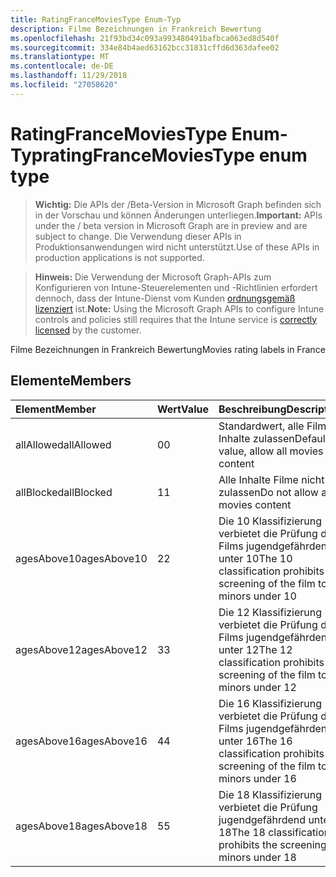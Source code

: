 ```yaml
---
title: RatingFranceMoviesType Enum-Typ
description: Filme Bezeichnungen in Frankreich Bewertung
ms.openlocfilehash: 21f93bd34c093a993480491bafbca063ed8d540f
ms.sourcegitcommit: 334e84b4aed63162bcc31831cffd6d363dafee02
ms.translationtype: MT
ms.contentlocale: de-DE
ms.lasthandoff: 11/29/2018
ms.locfileid: "27058620"
---
```

# <a name="ratingfrancemoviestype-enum-type"></a><span data-ttu-id="011e0-103">RatingFranceMoviesType Enum-Typ</span><span class="sxs-lookup"><span data-stu-id="011e0-103">ratingFranceMoviesType enum type</span></span>

> <span data-ttu-id="011e0-104">**Wichtig:** Die APIs der /Beta-Version in Microsoft Graph befinden sich in der Vorschau und können Änderungen unterliegen.</span><span class="sxs-lookup"><span data-stu-id="011e0-104">**Important:** APIs under the / beta version in Microsoft Graph are in preview and are subject to change.</span></span> <span data-ttu-id="011e0-105">Die Verwendung dieser APIs in Produktionsanwendungen wird nicht unterstützt.</span><span class="sxs-lookup"><span data-stu-id="011e0-105">Use of these APIs in production applications is not supported.</span></span>

> <span data-ttu-id="011e0-106">**Hinweis:** Die Verwendung der Microsoft Graph-APIs zum Konfigurieren von Intune-Steuerelementen und -Richtlinien erfordert dennoch, dass der Intune-Dienst vom Kunden [ordnungsgemäß lizenziert](https://go.microsoft.com/fwlink/?linkid=839381) ist.</span><span class="sxs-lookup"><span data-stu-id="011e0-106">**Note:** Using the Microsoft Graph APIs to configure Intune controls and policies still requires that the Intune service is [correctly licensed](https://go.microsoft.com/fwlink/?linkid=839381) by the customer.</span></span>

<span data-ttu-id="011e0-107">Filme Bezeichnungen in Frankreich Bewertung</span><span class="sxs-lookup"><span data-stu-id="011e0-107">Movies rating labels in France</span></span>
## <a name="members"></a><span data-ttu-id="011e0-108">Elemente</span><span class="sxs-lookup"><span data-stu-id="011e0-108">Members</span></span>
|<span data-ttu-id="011e0-109">Element</span><span class="sxs-lookup"><span data-stu-id="011e0-109">Member</span></span>|<span data-ttu-id="011e0-110">Wert</span><span class="sxs-lookup"><span data-stu-id="011e0-110">Value</span></span>|<span data-ttu-id="011e0-111">Beschreibung</span><span class="sxs-lookup"><span data-stu-id="011e0-111">Description</span></span>|
|:---|:---|:---|
|<span data-ttu-id="011e0-112">allAllowed</span><span class="sxs-lookup"><span data-stu-id="011e0-112">allAllowed</span></span>|<span data-ttu-id="011e0-113">0</span><span class="sxs-lookup"><span data-stu-id="011e0-113">0</span></span>|<span data-ttu-id="011e0-114">Standardwert, alle Filme Inhalte zulassen</span><span class="sxs-lookup"><span data-stu-id="011e0-114">Default value, allow all movies content</span></span>|
|<span data-ttu-id="011e0-115">allBlocked</span><span class="sxs-lookup"><span data-stu-id="011e0-115">allBlocked</span></span>|<span data-ttu-id="011e0-116">1</span><span class="sxs-lookup"><span data-stu-id="011e0-116">1</span></span>|<span data-ttu-id="011e0-117">Alle Inhalte Filme nicht zulassen</span><span class="sxs-lookup"><span data-stu-id="011e0-117">Do not allow any movies content</span></span>|
|<span data-ttu-id="011e0-118">agesAbove10</span><span class="sxs-lookup"><span data-stu-id="011e0-118">agesAbove10</span></span>|<span data-ttu-id="011e0-119">2</span><span class="sxs-lookup"><span data-stu-id="011e0-119">2</span></span>|<span data-ttu-id="011e0-120">Die 10 Klassifizierung verbietet die Prüfung des Films jugendgefährdend unter 10</span><span class="sxs-lookup"><span data-stu-id="011e0-120">The 10 classification prohibits the screening of the film to minors under 10</span></span>|
|<span data-ttu-id="011e0-121">agesAbove12</span><span class="sxs-lookup"><span data-stu-id="011e0-121">agesAbove12</span></span>|<span data-ttu-id="011e0-122">3</span><span class="sxs-lookup"><span data-stu-id="011e0-122">3</span></span>|<span data-ttu-id="011e0-123">Die 12 Klassifizierung verbietet die Prüfung des Films jugendgefährdend unter 12</span><span class="sxs-lookup"><span data-stu-id="011e0-123">The 12 classification prohibits the screening of the film to minors under 12</span></span>|
|<span data-ttu-id="011e0-124">agesAbove16</span><span class="sxs-lookup"><span data-stu-id="011e0-124">agesAbove16</span></span>|<span data-ttu-id="011e0-125">4</span><span class="sxs-lookup"><span data-stu-id="011e0-125">4</span></span>|<span data-ttu-id="011e0-126">Die 16 Klassifizierung verbietet die Prüfung des Films jugendgefährdend unter 16</span><span class="sxs-lookup"><span data-stu-id="011e0-126">The 16 classification prohibits the screening of the film to minors under 16</span></span>|
|<span data-ttu-id="011e0-127">agesAbove18</span><span class="sxs-lookup"><span data-stu-id="011e0-127">agesAbove18</span></span>|<span data-ttu-id="011e0-128">5</span><span class="sxs-lookup"><span data-stu-id="011e0-128">5</span></span>|<span data-ttu-id="011e0-129">Die 18 Klassifizierung verbietet die Prüfung jugendgefährdend unter 18</span><span class="sxs-lookup"><span data-stu-id="011e0-129">The 18 classification prohibits the screening to minors under 18</span></span>|





